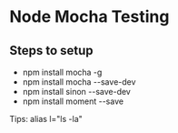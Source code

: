 # Node Mocha Testing 

## Steps to setup
* npm install mocha -g 
* npm install mocha --save-dev 
* npm install sinon --save-dev
* npm install moment --save



Tips:
alias l="ls -la"